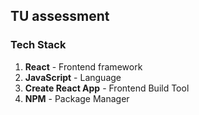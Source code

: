 ## TU assessment 

### Tech Stack

1. **React** - Frontend framework
2. **JavaScript** - Language
3. **Create React App** - Frontend Build Tool
5. **NPM** - Package Manager

